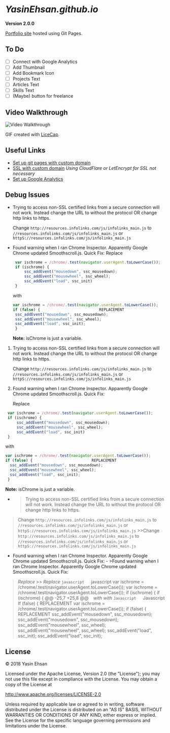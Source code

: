 # *YasinEhsan.github.io*

**Version 2.0.0**

[Portfolio site](https://yasinehsan.com/) hosted using Git Pages.

## To Do
- [ ] Connect with Google Analytics
- [ ] Add Thumbnail
- [ ] Add Bookmark Icon
- [ ] Projects Text
- [ ] Articles Text
- [ ] Skills Text
- [ ] \(Maybe) button for freelance

## Video Walkthrough
<img src='http://i.imgur.com/link/to/your/gif/file.gif' title='Video Walkthrough' width='' alt='Video Walkthrough' />

GIF created with [LiceCap](http://www.cockos.com/licecap/).

## Useful Links
- [Set up git pages with custom domain](https://medium.com/@kimcodes/setting-up-a-web-page-with-github-pages-f77d45573ab2)
- [SSL with custom domain](https://www.youtube.com/watch?v=UK5-nO4qK9g) *Using CloudFlare or LetEncrypt for SSL not necessary*
- [Set up Google Analytics](https://www.youtube.com/watch?v=mXcQ7rVn3ro)


## Debug Issues
- Trying to access non-SSL certified links from a secure connection will not work. Instead change the URL to without the protocol OR change http links to https.

   Change `http://resources.infolinks.com/js/infolinks_main.js` to `//resources.infolinks.com/js/infolinks_main.js` or `httpS://resources.infolinks.com/js/infolinks_main.js`

- Found warning when I ran Chrome Inspector. Apparently Google Chrome updated Smoothscroll.js. Quick Fix:
   Replace
   ```javascript
    var ischrome = /chrome/.test(navigator.userAgent.toLowerCase());
    if (ischrome) {
        ssc_addEvent("mousedown", ssc_mousedown);
        ssc_addEvent("mousewheel", ssc_wheel);
        ssc_addEvent("load", ssc_init)
    }
   ```
   with
   ```Javascript
   var ischrome = /chrome/.test(navigator.userAgent.toLowerCase());
   if (false) {                          REPLACEMENT
   	ssc_addEvent("mousedown", ssc_mousedown);
   	ssc_addEvent("mousewheel", ssc_wheel);
   	ssc_addEvent("load", ssc_init);
    }
    ```
    **Note:** isChrome is just a variable.













1. Trying to access non-SSL certified links from a secure connection will not work. Instead change the URL to without the protocol OR change http links to https.

   Change `http://resources.infolinks.com/js/infolinks_main.js` to `//resources.infolinks.com/js/infolinks_main.js` or `httpS://resources.infolinks.com/js/infolinks_main.js`

2. Found warning when I ran Chrome Inspector. Apparently Google Chrome updated Smoothscroll.js. Quick Fix:

   Replace
  ```javascript
   var ischrome = /chrome/.test(navigator.userAgent.toLowerCase());
   if (ischrome) {
       ssc_addEvent("mousedown", ssc_mousedown);
       ssc_addEvent("mousewheel", ssc_wheel);
       ssc_addEvent("load", ssc_init)
   }
  ```
  with
  ```Javascript
  var ischrome = /chrome/.test(navigator.userAgent.toLowerCase());
  if (false) {                          REPLACEMENT
  	ssc_addEvent("mousedown", ssc_mousedown);
  	ssc_addEvent("mousewheel", ssc_wheel);
  	ssc_addEvent("load", ssc_init);
   }
   ```
   **Note:** isChrome is just a variable.


- > Trying to access non-SSL certified links from a secure connection will not work. Instead change the URL to without the protocol OR change http links to https.
 >Change `http://resources.infolinks.com/js/infolinks_main.js` to `//resources.infolinks.com/js/infolinks_main.js` or `httpS://resources.infolinks.com/js/infolinks_main.js`	 >>Change `http://resources.infolinks.com/js/infolinks_main.js` to `//resources.infolinks.com/js/infolinks_main.js` or `httpS://resources.infolinks.com/js/infolinks_main.js`
 - Found warning when I ran Chrome Inspector. Apparently Google Chrome updated Smoothscroll.js. Quick Fix:	- >Found warning when I ran Chrome Inspector. Apparently Google Chrome updated Smoothscroll.js. Quick Fix:
> *Replace*	>> *Replace*
 ```javascript	 ```javascript
 var ischrome = /chrome/.test(navigator.userAgent.toLowerCase());	 var ischrome = /chrome/.test(navigator.userAgent.toLowerCase());
 if (ischrome) {	 if (ischrome) {
@@ -25,7 +25,8 @@
```	```
*with*	*with*
```Javascript	```Javascript
If (false) {                          REPLACEMENT	var ischrome = /chrome/.test(navigator.userAgent.toLowerCase());
if (false) {                          REPLACEMENT
	ssc_addEvent("mousedown", ssc_mousedown);		ssc_addEvent("mousedown", ssc_mousedown);
	ssc_addEvent("mousewheel", ssc_wheel);		ssc_addEvent("mousewheel", ssc_wheel);
	ssc_addEvent("load", ssc_init);		ssc_addEvent("load", ssc_init);

## License
© 2018 Yasin Ehsan

Licensed under the Apache License, Version 2.0 (the "License"); you may not use this file except in compliance with the License. You may obtain a copy of the License at

http://www.apache.org/licenses/LICENSE-2.0

Unless required by applicable law or agreed to in writing, software distributed under the License is distributed on an "AS IS" BASIS, WITHOUT WARRANTIES OR CONDITIONS OF ANY KIND, either express or implied. See the License for the specific language governing permissions and limitations under the License.
